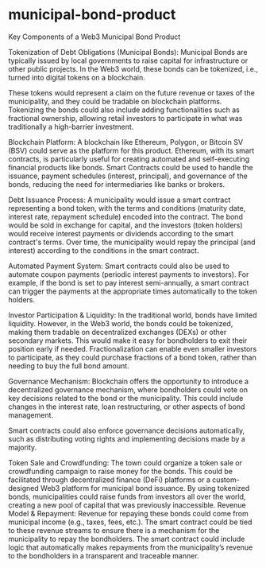 # municipal-bond-product

Key Components of a Web3 Municipal Bond Product

Tokenization of Debt Obligations (Municipal Bonds):
Municipal Bonds are typically issued by local governments to raise capital for infrastructure or other public projects. In the Web3 world, these bonds can be tokenized, i.e., turned into digital tokens on a blockchain.

These tokens would represent a claim on the future revenue or taxes of the municipality, and they could be tradable on blockchain platforms.
Tokenizing the bonds could also include adding functionalities such as fractional ownership, allowing retail investors to participate in what was traditionally a high-barrier investment.

Blockchain Platform:
A blockchain like Ethereum, Polygon, or Bitcoin SV (BSV) could serve as the platform for this product. Ethereum, with its smart contracts, is particularly useful for creating automated and self-executing financial products like bonds.
Smart Contracts could be used to handle the issuance, payment schedules (interest, principal), and governance of the bonds, reducing the need for intermediaries like banks or brokers.

Debt Issuance Process:
A municipality would issue a smart contract representing a bond token, with the terms and conditions (maturity date, interest rate, repayment schedule) encoded into the contract.
The bond would be sold in exchange for capital, and the investors (token holders) would receive interest payments or dividends according to the smart contract's terms.
Over time, the municipality would repay the principal (and interest) according to the conditions in the smart contract.

Automated Payment System:
Smart contracts could also be used to automate coupon payments (periodic interest payments to investors). For example, if the bond is set to pay interest semi-annually, a smart contract can trigger the payments at the appropriate times automatically to the token holders.

Investor Participation & Liquidity:
In the traditional world, bonds have limited liquidity. However, in the Web3 world, the bonds could be tokenized, making them tradable on decentralized exchanges (DEXs) or other secondary markets. This would make it easy for bondholders to exit their position early if needed.
Fractionalization can enable even smaller investors to participate, as they could purchase fractions of a bond token, rather than needing to buy the full bond amount.

Governance Mechanism:
Blockchain offers the opportunity to introduce a decentralized governance mechanism, where bondholders could vote on key decisions related to the bond or the municipality. This could include changes in the interest rate, loan restructuring, or other aspects of bond management.

Smart contracts could also enforce governance decisions automatically, such as distributing voting rights and implementing decisions made by a majority.

Token Sale and Crowdfunding:
The town could organize a token sale or crowdfunding campaign to raise money for the bonds. This could be facilitated through decentralized finance (DeFi) platforms or a custom-designed Web3 platform for municipal bond issuance.
By using tokenized bonds, municipalities could raise funds from investors all over the world, creating a new pool of capital that was previously inaccessible.
Revenue Model & Repayment:
Revenue for repaying these bonds could come from municipal income (e.g., taxes, fees, etc.). The smart contract could be tied to these revenue streams to ensure there is a mechanism for the municipality to repay the bondholders.
The smart contract could include logic that automatically makes repayments from the municipality’s revenue to the bondholders in a transparent and traceable manner.

